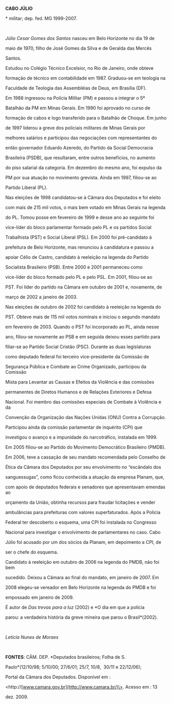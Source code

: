 **CABO JÚLIO**



\* militar; dep. fed. MG 1999-2007.



 



*Júlio Cesar Gomes dos Santos* nasceu em Belo Horizonte no dia 19 de

maio de 1970, filho de José Gomes da Silva e de Geralda das Mercês

Santos.



Estudou no Colégio Técnico Excelsior, no Rio de Janeiro, onde obteve

formação de técnico em contabilidade em 1987. Graduou-se em teologia na

Faculdade de Teologia das Assembléias de Deus, em Brasília (DF).



Em 1988 ingressou na Polícia Militar (PM) e passou a integrar o 5º

Batalhão da PM em Minas Gerais. Em 1990 foi aprovado no curso de

formação de cabos e logo transferido para o Batalhão de Choque. Em junho

de 1997 liderou a greve dos policiais militares de Minas Gerais por

melhores salários e participou das negociações com representantes do

então governador Eduardo Azeredo, do Partido da Social Democracia

Brasileira (PSDB), que resultaram, entre outros benefícios, no aumento

do piso salarial da categoria. Em dezembro do mesmo ano, foi expulso da

PM por sua atuação no movimento grevista. Ainda em 1997, filiou-se ao

Partido Liberal (PL).



Nas eleições de 1998 candidatou-se à Câmara dos Deputados e foi eleito

com mais de 215 mil votos, o mais bem votado em Minas Gerais na legenda

do PL. Tomou posse em fevereiro de 1999 e desse ano ao seguinte foi

vice-líder do bloco parlamentar formado pelo PL e os partidos Social

Trabalhista (PST) e Social Liberal (PSL). Em 2000 foi pré-candidato à

prefeitura de Belo Horizonte, mas renunciou à candidatura e passou a

apoiar Célio de Castro, candidato à reeleição na legenda do Partido

Socialista Brasileiro (PSB). Entre 2000 e 2001 permaneceu como

vice-líder do bloco formado pelo PL e pelo PSL. Em 2001, filiou-se ao

PST. Foi líder do partido na Câmara em outubro de 2001 e, novamente, de

março de 2002 a janeiro de 2003.



Nas eleições de outubro de 2002 foi candidato à reeleição na legenda do

PST. Obteve mais de 115 mil votos nominais e iniciou o segundo mandato

em fevereiro de 2003. Quando o PST foi incorporado ao PL, ainda nesse

ano, filiou-se novamente ao PSB e em seguida deixou esses partido para

filiar-se ao Partido Social Cristão (PSC). Durante as duas legislaturas

como deputado federal foi terceiro vice-presidente da Comissão de

Segurança Pública e Combate ao Crime Organizado, participou da Comissão

Mista para Levantar as Causas e Efeitos da Violência e das comissões

permanentes de Diretos Humanos e de Relações Exteriores e Defesa

Nacional. Foi membro das comissões especiais de Combate à Violência e da

Convenção da Organização das Nações Unidas (ONU) Contra a Corrupção.

Participou ainda da comissão parlamentar de inquérito (CPI) que

investigou o avanço e a impunidade do narcotráfico, instalada em 1999.



Em 2005 filiou-se ao Partido do Movimento Democrático Brasileiro (PMDB).

Em 2006, teve a cassação de seu mandato recomendada pelo Conselho de

Ética da Câmara dos Deputados por seu envolvimento no “escândalo dos

sanguessugas”, como ficou conhecida a atuação da empresa Planam, que,

com apoio de deputados federais e senadores que apresentavam emendas ao

orçamento da União, obtinha recursos para fraudar licitações e vender

ambulâncias para prefeituras com valores superfaturados. Após a Polícia

Federal ter descoberto o esquema, uma CPI foi instalada no Congresso

Nacional para investigar o envolvimento de parlamentares no caso. Cabo

Júlio foi acusado por um dos sócios da Planam, em depoimento a CPI, de

ser o chefe do esquema.



Candidato à reeleição em outubro de 2006 na legenda do PMDB, não foi bem

sucedido. Deixou a Câmara ao final do mandato, em janeiro de 2007. Em

2008 elegeu-se vereador em Belo Horizonte na legenda do PMDB e foi

empossado em janeiro de 2009.



É autor de *Das trevas para a luz* (2002) e *O dia em que a polícia

parou: a verdadeira história da greve mineira que parou o Brasil*(2002).



 



*Letícia Nunes de Moraes*



 



**FONTES**: CÂM. DEP. *Deputados brasileiros; Folha de S.

Paulo*(12/10/98; 5/10/00; 27/6/01; 25/7, 10/8,  30/11 e 22/12/06);

Portal da Câmara dos Deputados. Disponível em :

\<http://[www.camara.gov.br](http://www.camara.br/)\>. Acesso em : 13

dez. 2009.



 



 



 

